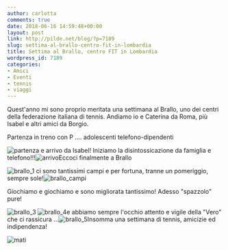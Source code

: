 ```yaml
---
author: carlotta
comments: true
date: 2018-06-16 14:59:48+00:00
layout: post
link: http://pilde.net/blog/?p=7189
slug: settima-al-brallo-centro-fit-in-lombardia
title: Settima al Brallo, centro FIT in Lombardia
wordpress_id: 7189
categories:
- Amici
- Eventi
- tennis
- viaggi
---
```


Quest'anno mi sono proprio meritata una settimana al Brallo, uno dei centri della federazione italiana di tennis. Andiamo io e Caterina da Roma, più Isabel e altri amici da Borgio.

Partenza in treno con P .... adolescenti telefono-dipendenti

![partenza](http://pilde.net/blog/wp-content/uploads/2018/06/partenza.png) e arrivo da Isabel! Iniziamo la disintossicazione da famiglia e telefono!!!![arrivo](http://pilde.net/blog/wp-content/uploads/2018/06/arrivo.png)Eccoci finalmente a Brallo

![brallo_1](http://pilde.net/blog/wp-content/uploads/2018/06/brallo_1.png) ci sono tantissimi campi e per fortuna, tranne un pomeriggio, sempre sole!![brallo_campi](http://pilde.net/blog/wp-content/uploads/2018/06/brallo_campi.jpg)

Giochiamo e giochiamo e sono migliorata tantissimo! Adesso "spazzolo" pure!

![brallo_3](http://pilde.net/blog/wp-content/uploads/2018/06/brallo_3.png) ![brallo_4](http://pilde.net/blog/wp-content/uploads/2018/06/brallo_4.png)e abbiamo sempre l'occhio attento e vigile della "Vero" che ci rassicura ...![brallo_5](http://pilde.net/blog/wp-content/uploads/2018/06/brallo_5.png)Insomma una settimana di tennis, amicizie ed indipendenza!

![mati](http://pilde.net/blog/wp-content/uploads/2018/06/mati.jpg)


